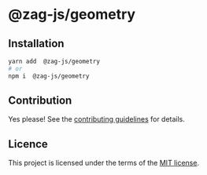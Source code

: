 # @zag-js/geometry

## Installation

```sh
yarn add  @zag-js/geometry
# or
npm i  @zag-js/geometry
```

## Contribution

Yes please! See the [contributing guidelines](https://github.com/chakra-ui/zag/blob/main/CONTRIBUTING.md) for details.

## Licence

This project is licensed under the terms of the [MIT license](https://github.com/chakra-ui/zag/blob/main/LICENSE).
